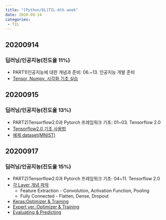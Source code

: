 ```yaml
---
title: "[Python/DL]TIL-6th week"
date: 2020-09-14
categories: 
 - TIL
---  
```


## 20200914
### 딥러닝/인공지능(진도율 11%)
 - PART1)인공지능에 대한 개념과 준비: 06.~13. 인공지능 개발 준비  
 - [Tensor, Numpy, 시각화 기초 실습](https://github.com/SuyeonChoi/TIL/tree/master/Deep%20Learning(A.I.)/02.%20Part1_%EC%9D%B8%EA%B3%B5%EC%A7%80%EB%8A%A5%EC%97%90%20%EB%8C%80%ED%95%9C%20%EA%B0%9C%EB%85%90%EA%B3%BC%20%EC%A4%80%EB%B9%84)   

## 20200915
### 딥러닝/인공지능(진도율 13%)
 - PART2)Tensorflow2.0과 Pytorch 프레임워크 기초: 01~03. Tensorflow 2.0   
 - [Tensorflow2.0 기초 사용법](https://github.com/SuyeonChoi/TIL/blob/master/Deep%20Learning(A.I.)/03.%20Part2_Tensorflow2.0%EA%B3%BC%20Pytorch%20%ED%94%84%EB%A0%88%EC%9E%84%EC%9B%8C%ED%81%AC%20%EA%B8%B0%EC%B4%88/01.TensorFlow%20%EA%B8%B0%EC%B4%88%20%EC%82%AC%EC%9A%A9%EB%B2%95.ipynb)  
 - [예제 dataset(MNIST)](https://github.com/SuyeonChoi/TIL/blob/master/Deep%20Learning(A.I.)/03.%20Part2_Tensorflow2.0%EA%B3%BC%20Pytorch%20%ED%94%84%EB%A0%88%EC%9E%84%EC%9B%8C%ED%81%AC%20%EA%B8%B0%EC%B4%88/02.%20%EC%98%88%EC%A0%9C%20dataset(MNIST).ipynb)  


## 20200917  
### 딥러닝/인공지능(진도율 15%)  
 - PART2)Tensorflow2.0과 Pytorch 프레임워크 기초: 04~11. Tensorflow 2.0   
 - [각 Layer 개념 파악](https://github.com/SuyeonChoi/TIL/blob/master/Deep%20Learning(A.I.)/03.%20Part2_Tensorflow2.0%EA%B3%BC%20Pytorch%20%ED%94%84%EB%A0%88%EC%9E%84%EC%9B%8C%ED%81%AC%20%EA%B8%B0%EC%B4%88/03.%EA%B0%81%20Layer%EB%B3%84%20%EC%97%AD%ED%95%A0%20%EA%B0%9C%EB%85%90%20%EB%B0%8F%20%ED%8C%8C%EB%9D%BC%EB%AF%B8%ED%84%B0%20%ED%8C%8C%EC%95%85.ipynb)  
   + Feature Extraction - Convolution, Activation Function, Pooling   
   + Fully Connected - Flatten, Dense, Dropout  
 - [Keras:Optimizer & Training](https://github.com/SuyeonChoi/TIL/blob/master/Deep%20Learning(A.I.)/03.%20Part2_Tensorflow2.0%EA%B3%BC%20Pytorch%20%ED%94%84%EB%A0%88%EC%9E%84%EC%9B%8C%ED%81%AC%20%EA%B8%B0%EC%B4%88/04.Optimization%20%EB%B0%8F%20Training(Keras).ipynb)  
 - [Expert ver.:Optimizer & Training](https://github.com/SuyeonChoi/TIL/blob/master/Deep%20Learning(A.I.)/03.%20Part2_Tensorflow2.0%EA%B3%BC%20Pytorch%20%ED%94%84%EB%A0%88%EC%9E%84%EC%9B%8C%ED%81%AC%20%EA%B8%B0%EC%B4%88/06.Optimization%20%EB%B0%8F%20Training(Expert).ipynb)  
 - [Evaluating & Predicting](https://github.com/SuyeonChoi/TIL/blob/master/Deep%20Learning(A.I.)/03.%20Part2_Tensorflow2.0%EA%B3%BC%20Pytorch%20%ED%94%84%EB%A0%88%EC%9E%84%EC%9B%8C%ED%81%AC%20%EA%B8%B0%EC%B4%88/07.Evaluating%20%26%20Predicting.ipynb)  